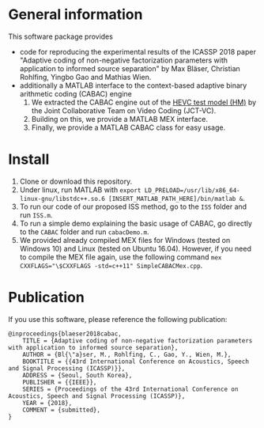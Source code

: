 # General information

This software package provides
* code for reproducing the experimental results of the ICASSP 2018 paper "Adaptive coding of non-negative factorization parameters with application to informed source separation" by Max Bläser, Christian Rohlfing, Yingbo Gao and Mathias Wien.
* additionally a MATLAB interface to the context-based adaptive binary arithmetic coding (CABAC) engine
  1. We extracted the CABAC engine out of the [HEVC test model (HM)](https://hevc.hhi.fraunhofer.de/svn/svn_HEVCSoftware/) by the Joint Collaborative Team on Video Coding (JCT-VC).
  2. Building on this, we provide a MATLAB MEX interface.
  3. Finally, we provide a MATLAB CABAC class for easy usage.

# Install
1. Clone or download this repository.
2. Under linux, run MATLAB with `export LD_PRELOAD=/usr/lib/x86_64-linux-gnu/libstdc++.so.6 [INSERT_MATLAB_PATH_HERE]/bin/matlab &`.
3. To run our code of our proposed ISS method, go to the `ISS` folder and run `ISS.m`.
4. To run a simple demo explaining the basic usage of CABAC, go directly to the `CABAC` folder and run `cabacDemo.m`.
5. We provided already compiled MEX files for Windows (tested on Windows 10) and Linux (tested on Ubuntu 16.04). However, if you need to compile the MEX file again, use the following command `mex CXXFLAGS="\$CXXFLAGS -std=c++11" SimpleCABACMex.cpp`.

# Publication
If you use this software, please reference the following publication:

    @inproceedings{blaeser2018cabac,
        TITLE = {Adaptive coding of non-negative factorization parameters with application to informed source separation},
        AUTHOR = {Bl{\"a}ser, M., Rohlfing, C., Gao, Y., Wien, M.},
        BOOKTITLE = {{43rd International Conference on Acoustics, Speech and Signal Processing (ICASSP)}},
        ADDRESS = {Seoul, South Korea},
        PUBLISHER = {{IEEE}},
        SERIES = {Proceedings of the 43rd International Conference on Acoustics, Speech and Signal Processing (ICASSP)},
        YEAR = {2018},
        COMMENT = {submitted},
    }
